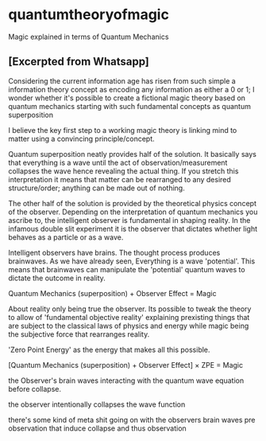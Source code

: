 # quantumtheoryofmagic
Magic explained in terms of Quantum Mechanics

## [Excerpted from Whatsapp]

Considering the current information age has risen from such simple a information theory concept as encoding any information as either a 0 or 1; I wonder whether it's possible to create a fictional magic theory based on quantum mechanics starting with such fundamental concepts as quantum superposition

I believe the key first step to a working magic theory is linking mind to matter using a convincing principle/concept.

Quantum superposition neatly provides half of the solution. It basically says that everything is a wave until the act of observation/measurement collapses the wave hence revealing the actual thing. If you stretch this interpretation it means that matter can be rearranged to any desired structure/order; anything can be made out of nothing.

The other half of the solution is provided by the theoretical physics concept of the observer. Depending on the interpretation of quantum mechanics you ascribe to, the intelligent observer is fundamental in shaping reality. In the infamous double slit experiment it is the observer that dictates whether light behaves as a particle or as a wave. 

Intelligent observers have brains. The thought process produces brainwaves. As we have already seen, Everything is a wave 'potential'. This means that brainwaves can manipulate the 'potential' quantum waves to dictate the outcome in reality.

Quantum Mechanics  (superposition) + Observer Effect = Magic

About reality only being true the observer. Its possible to tweak the theory to allow of 'fundamental objective reality' explaining prexisting things that are subject to the classical laws of physics and energy while magic being the subjective force that rearranges reality.

'Zero Point Energy' as the energy that makes all this possible.

[Quantum Mechanics  (superposition) + Observer Effect] × ZPE = Magic

the Observer's brain waves interacting with the quantum wave equation before collapse.

the observer intentionally collapses the wave function

there's some kind of meta shit going on with the observers brain waves pre observation that induce collapse and thus observation
